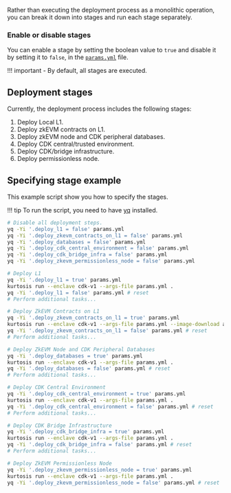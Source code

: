 Rather than executing the deployment process as a monolithic operation, you can break it down into stages and run each stage separately.

### Enable or disable stages

You can enable a stage by setting the boolean value to `true` and disable it by setting it to `false`, in the [`params.yml`](https://github.com/0xPolygon/kurtosis-cdk/blob/main/params.yml) file.

!!! important
    - By default, all stages are executed.

## Deployment stages

Currently, the deployment process includes the following stages:

  1. Deploy Local L1.
  2. Deploy zkEVM contracts on L1.
  3. Deploy zkEVM node and CDK peripheral databases.
  4. Deploy CDK central/trusted environment.
  5. Deploy CDK/bridge infrastructure.
  6. Deploy permissionless node.

## Specifying stage example

This example script show you how to specify the stages. 

!!! tip
    To run the script, you need to have [yq](https://pypi.org/project/yq/) installed.

```sh
# Disable all deployment steps.
yq -Yi '.deploy_l1 = false' params.yml
yq -Yi '.deploy_zkevm_contracts_on_l1 = false' params.yml
yq -Yi '.deploy_databases = false' params.yml
yq -Yi '.deploy_cdk_central_environment = false' params.yml
yq -Yi '.deploy_cdk_bridge_infra = false' params.yml
yq -Yi '.deploy_zkevm_permissionless_node = false' params.yml

# Deploy L1
yq -Yi '.deploy_l1 = true' params.yml
kurtosis run --enclave cdk-v1 --args-file params.yml .
yq -Yi '.deploy_l1 = false' params.yml # reset
# Perform additional tasks...

# Deploy ZkEVM Contracts on L1
yq -Yi '.deploy_zkevm_contracts_on_l1 = true' params.yml
kurtosis run --enclave cdk-v1 --args-file params.yml --image-download always .
yq -Yi '.deploy_zkevm_contracts_on_l1 = false' params.yml # reset
# Perform additional tasks...

# Deploy ZkEVM Node and CDK Peripheral Databases
yq -Yi '.deploy_databases = true' params.yml
kurtosis run --enclave cdk-v1 --args-file params.yml .
yq -Yi '.deploy_databases = false' params.yml # reset
# Perform additional tasks...

# Deploy CDK Central Environment
yq -Yi '.deploy_cdk_central_environment = true' params.yml
kurtosis run --enclave cdk-v1 --args-file params.yml .
yq -Yi '.deploy_cdk_central_environment = false' params.yml # reset
# Perform additional tasks...

# Deploy CDK Bridge Infrastructure
yq -Yi '.deploy_cdk_bridge_infra = true' params.yml
kurtosis run --enclave cdk-v1 --args-file params.yml .
yq -Yi '.deploy_cdk_bridge_infra = false' params.yml # reset
# Perform additional tasks...

# Deploy ZkEVM Permissionless Node
yq -Yi '.deploy_zkevm_permissionless_node = true' params.yml
kurtosis run --enclave cdk-v1 --args-file params.yml .
yq -Yi '.deploy_zkevm_permissionless_node = false' params.yml # reset
```

